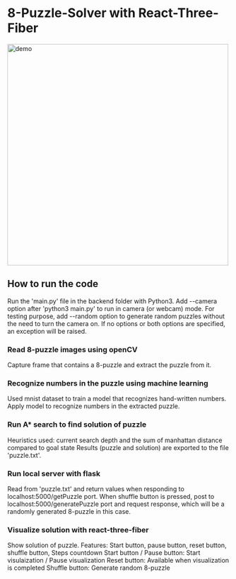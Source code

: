 # 8-Puzzle-Solver with React-Three-Fiber

<img src="https://github.com/kaiwinut/8-Puzzle-Solver-with-React-Three-Fiber/blob/main/demo.gif" width="500" alt="demo" />

## How to run the code
Run the 'main.py' file in the backend folder with Python3. Add --camera option after 'python3 main.py' to run in camera (or webcam) mode. For testing purpose, add --random option to generate random puzzles without the need to turn the camera on. If no options or both options are specified, an exception will be raised.

### Read 8-puzzle images using openCV
Capture frame that contains a 8-puzzle and extract the puzzle from it. 

### Recognize numbers in the puzzle using machine learning
Used mnist dataset to train a model that recognizes hand-written numbers. Apply model to recognize numbers in the extracted puzzle.

### Run A* search to find solution of puzzle
Heuristics used: current search depth and the sum of manhattan distance compared to goal state
Results (puzzle and solution) are exported to the file 'puzzle.txt'.

### Run local server with flask
Read from 'puzzle.txt' and return values when responding to localhost:5000/getPuzzle port. When shuffle button is pressed, post to localhost:5000/generatePuzzle port and request response, which will be a randomly generated 8-puzzle in this case.

### Visualize solution with react-three-fiber
Show solution of puzzle. 
Features: Start button, pause button, reset button, shuffle button, Steps countdown
Start button / Pause button: Start visulaization / Pause visualization
Reset button: Available when visualization is completed
Shuffle button: Generate random 8-puzzle
